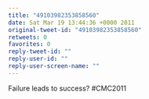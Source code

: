 ```yaml
---
title: "49103982353858560"
date: Sat Mar 19 13:44:36 +0000 2011
original-tweet-id: "49103982353858560"
retweets: 0
favorites: 0
reply-tweet-id: ""
reply-user-id: ""
reply-user-screen-name: ""
---
```

Failure leads to success? #CMC2011

